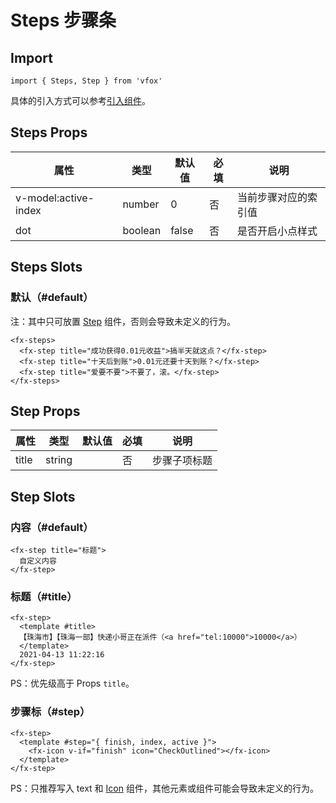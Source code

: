 # Steps 步骤条

## Import

```
import { Steps, Step } from 'vfox'
```

具体的引入方式可以参考[引入组件](../guide/import.md)。

## Steps Props

| 属性                 | 类型    | 默认值 | 必填 | 说明                 |
| -------------------- | ------- | ------ | ---- | -------------------- |
| v-model:active-index | number  | 0      | 否   | 当前步骤对应的索引值 |
| dot                  | boolean | false  | 否   | 是否开启小点样式     |

## Steps Slots

### 默认（#default）

注：其中只可放置 [Step](./Steps.md#step-props) 组件，否则会导致未定义的行为。

```
<fx-steps>
  <fx-step title="成功获得0.01元收益">搞半天就这点？</fx-step>
  <fx-step title="十天后到账">0.01元还要十天到账？</fx-step>
  <fx-step title="爱要不要">不要了，滚。</fx-step>
</fx-steps>
```

## Step Props

| 属性  | 类型   | 默认值 | 必填 | 说明         |
| ----- | ------ | ------ | ---- | ------------ |
| title | string |        | 否   | 步骤子项标题 |

## Step Slots

### 内容（#default）

```
<fx-step title="标题">
  自定义内容
</fx-step>
```

### 标题（#title）

```
<fx-step>
  <template #title>
  【珠海市】【珠海一部】快递小哥正在派件（<a href="tel:10000">10000</a>）
  </template>
  2021-04-13 11:22:16
</fx-step>
```

PS：优先级高于 Props `title`。

### 步骤标（#step）

```
<fx-step>
  <template #step="{ finish, index, active }">
    <fx-icon v-if="finish" icon="CheckOutlined"></fx-icon>
  </template>
</fx-step>
```

PS：只推荐写入 text 和 [Icon](./Icon.md) 组件，其他元素或组件可能会导致未定义的行为。
